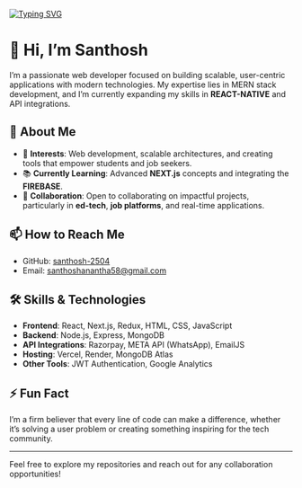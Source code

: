 [![Typing SVG](https://readme-typing-svg.demolab.com?font=Fira+Code&pause=1000&width=435&lines=Santhosh+-+Full+Stack+Developer)](https://git.io/typing-svg)

# 👋 Hi, I’m Santhosh

I’m a passionate web developer focused on building scalable, user-centric applications with modern technologies. My expertise lies in MERN stack development, and I’m currently expanding my skills in **REACT-NATIVE** and API integrations.

## 🌟 About Me

- 🚀 **Interests**: Web development, scalable architectures, and creating tools that empower students and job seekers.
- 📚 **Currently Learning**: Advanced **NEXT.js** concepts and integrating the **FIREBASE**.
- 🤝 **Collaboration**: Open to collaborating on impactful projects, particularly in **ed-tech**, **job platforms**, and real-time applications.


## 📫 How to Reach Me

- GitHub: [santhosh-2504](https://github.com/santhosh-2504)
- Email: santhoshanantha58@gmail.com

## 🛠️ Skills & Technologies

- **Frontend**: React, Next.js, Redux, HTML, CSS, JavaScript
- **Backend**: Node.js, Express, MongoDB
- **API Integrations**: Razorpay, META API (WhatsApp), EmailJS
- **Hosting**: Vercel, Render, MongoDB Atlas
- **Other Tools**: JWT Authentication, Google Analytics

## ⚡ Fun Fact

I’m a firm believer that every line of code can make a difference, whether it’s solving a user problem or creating something inspiring for the tech community.

---

Feel free to explore my repositories and reach out for any collaboration opportunities!
